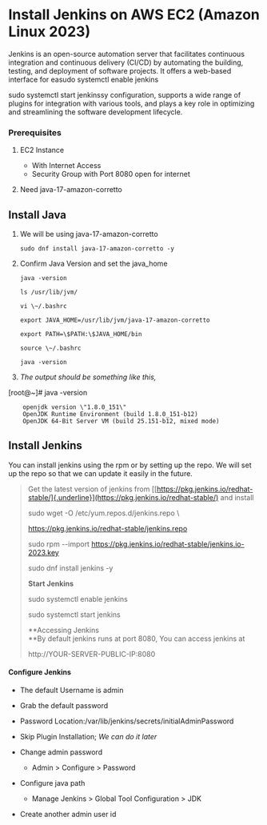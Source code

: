 # **Install Jenkins on AWS EC2 (Amazon Linux 2023)**

Jenkins is an open-source automation server that facilitates continuous
integration and continuous delivery (CI/CD) by automating the building,
testing, and deployment of software projects. It offers a web-based
interface for easudo systemctl enable jenkins

sudo systemctl start jenkinssy configuration, supports a wide range of
plugins for integration with various tools, and plays a key role in
optimizing and streamlining the software development lifecycle.

### **Prerequisites**

1.  EC2 Instance

    -   With Internet Access
    -   Security Group with Port 8080 open for internet

2. Need java-17-amazon-corretto

## **Install Java**

1.  We will be using java-17-amazon-corretto

        sudo dnf install java-17-amazon-corretto -y

2.  Confirm Java Version and set the java_home

        java -version

        ls /usr/lib/jvm/

        vi \~/.bashrc

        export JAVA_HOME=/usr/lib/jvm/java-17-amazon-corretto

        export PATH=\$PATH:\$JAVA_HOME/bin

        source \~/.bashrc

        java -version

3.  *The output should be something like this,*

\[root@\~\]#     java -version

        openjdk version \"1.8.0_151\"
        OpenJDK Runtime Environment (build 1.8.0_151-b12)
        OpenJDK 64-Bit Server VM (build 25.151-b12, mixed mode)

## **Install Jenkins**

You can install jenkins using the rpm or by setting up the repo. We will
set up the repo so that we can update it easily in the future.

> Get the latest version of jenkins from
> [[https://pkg.jenkins.io/redhat-stable/]{.underline}](https://pkg.jenkins.io/redhat-stable/)
> and install
>
> sudo wget -O /etc/yum.repos.d/jenkins.repo \\
>
> https://pkg.jenkins.io/redhat-stable/jenkins.repo
>
> sudo rpm \--import
> https://pkg.jenkins.io/redhat-stable/jenkins.io-2023.key
>
> sudo dnf install jenkins -y
>
> **Start Jenkins**
>
> sudo systemctl enable jenkins
>
> sudo systemctl start jenkins
>
> **Accessing Jenkins\
> **By default jenkins runs at port 8080, You can access jenkins at
>
> http://YOUR-SERVER-PUBLIC-IP:8080

#### **Configure Jenkins**

-   The default Username is admin

-   Grab the default password

-   Password Location:/var/lib/jenkins/secrets/initialAdminPassword

-   Skip Plugin Installation; *We can do it later*

-   Change admin password

    -   Admin \> Configure \> Password

-   Configure java path

    -   Manage Jenkins \> Global Tool Configuration \> JDK

-   Create another admin user id
